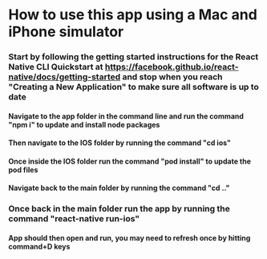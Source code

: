 # How to use this app using a Mac and iPhone simulator #

### Start by following the getting started instructions for the React Native CLI Quickstart at https://facebook.github.io/react-native/docs/getting-started and stop when you reach "Creating a New Application" to make sure all software is up to date ###

#### Navigate to the app folder in the command line and run the command "npm i" to update and install node packages ####
#### Then navigate to the IOS folder by running the command "cd ios" ####
#### Once inside the IOS folder run the command "pod install" to update the pod files ####
#### Navigate back to the main folder by running the command "cd .." ####

### Once back in the main folder run the app by running the command "react-native run-ios" ###

#### App should then open and run, you may need to refresh once by hitting command+D keys ####
